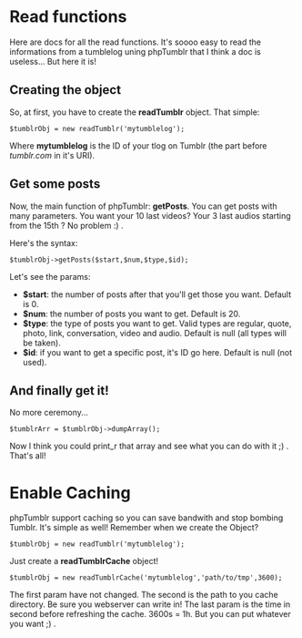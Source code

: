 # Read functions #

Here are docs for all the read functions. It's soooo easy to read the informations from a tumblelog uning phpTumblr that I think a doc is useless... But here it is!

## Creating the object ##
So, at first, you have to create the **readTumblr** object. That simple:
```
$tumblrObj = new readTumblr('mytumblelog');
```
Where **mytumblelog** is the ID of your tlog on Tumblr (the part before _tumblr.com_ in it's URI).

## Get some posts ##
Now, the main function of phpTumblr: **getPosts**. You can get posts with many parameters. You want your 10 last videos? Your 3 last audios starting from the 15th ? No problem :) .

Here's the syntax:
```
$tumblrObj->getPosts($start,$num,$type,$id);
```
Let's see the params:
  * **$start**: the number of posts after that you'll get those you want. Default is 0.
  * **$num**: the number of posts you want to get. Default is 20.
  * **$type**: the type of posts you want to get. Valid types are regular, quote, photo, link, conversation, video  and audio. Default is null (all types will be taken).
  * **$id**: if you want to get a specific post, it's ID go here. Default is null (not used).

## And finally get it! ##
No more ceremony...
```
$tumblrArr = $tumblrObj->dumpArray();
```

Now I think you could print\_r that array and see what you can do with it ;) . That's all!

# Enable Caching #
phpTumblr support caching so you can save bandwith and stop bombing Tumblr. It's simple as well! Remember when we create the Object?
```
$tumblrObj = new readTumblr('mytumblelog');
```
Just create a **readTumblrCache** object!
```
$tumblrObj = new readTumblrCache('mytumblelog','path/to/tmp',3600);
```
The first param have not changed. The second is the path to you cache directory. Be sure you webserver can write in! The last param is the time in second before refreshing the cache. 3600s = 1h. But you can put whatever you want ;) .